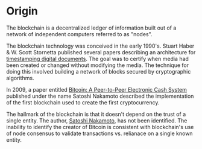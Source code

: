 # Origin

The blockchain is a decentralized ledger of information built out of a network of independent computers referred to as "nodes".  

The blockchain technology was conceived in the early 1990's. Stuart Haber & W. Scott Stornetta published several papers describing an architecture for [timestamping digital documents](https://link.springer.com/article/10.1007/BF00196791).  The goal was to certify when media had been created or changed without modifying the media. The technique for doing this involved building a network of blocks secured by cryptographic algorithms.

In 2009, a paper entitled [Bitcoin: A Peer-to-Peer Electronic Cash System](https://bitcoin.org/bitcoin.pdf)  published under the name Satoshi Nakamoto described the implementation of the first blockchain used to create the first cryptocurrency. 

The hallmark of the blockchain is that it doesn't depend on the trust of a single entity. The author, [Satoshi Nakamoto](https://en.wikipedia.org/wiki/Satoshi_Nakamoto), has not been identified.  The inability to identify the creator of Bitcoin is consistent with blockchain's use of node consensus to validate transactions vs. relianace on a single known entity. 

